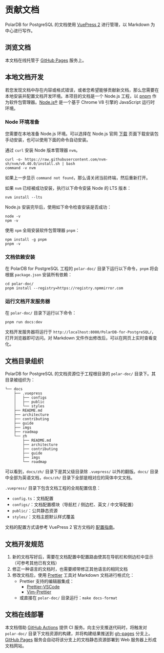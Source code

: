 # 贡献文档

PolarDB for PostgreSQL 的文档使用 [VuePress 2](https://v2.vuepress.vuejs.org/zh/) 进行管理，以 Markdown 为中心进行写作。

## 浏览文档

本文档在线托管于 [GitHub Pages](https://ApsaraDB.github.io/PolarDB-for-PostgreSQL/zh/) 服务上。

## 本地文档开发

若您发现文档中存在内容或格式错误，或者您希望能够贡献新文档，那么您需要在本地安装并配置文档开发环境。本项目的文档是一个 Node.js 工程，以 [pnpm](https://pnpm.io/) 作为软件包管理器。[Node.js®](https://nodejs.org/zh-cn/) 是一个基于 Chrome V8 引擎的 JavaScript 运行时环境。

### Node 环境准备

您需要在本地准备 Node.js 环境。可以选择在 Node.js 官网 [下载](https://nodejs.org/zh-cn/download/) 页面下载安装包手动安装，也可以使用下面的命令自动安装。

通过 `curl` 安装 Node 版本管理器 `nvm`。

```bash:no-line-numbers
curl -o- https://raw.githubusercontent.com/nvm-sh/nvm/v0.40.0/install.sh | bash
command -v nvm
```

如果上一步显示 `command not found`，那么请关闭当前终端，然后重新打开。

如果 `nvm` 已经被成功安装，执行以下命令安装 Node 的 LTS 版本：

```bash:no-line-numbers
nvm install --lts
```

Node.js 安装完毕后，使用如下命令检查安装是否成功：

```bash:no-line-numbers
node -v
npm -v
```

使用 `npm` 全局安装软件包管理器 `pnpm`：

```bash:no-line-numbers
npm install -g pnpm
pnpm -v
```

### 文档依赖安装

在 PolarDB for PostgreSQL 工程的 `polar-doc/` 目录下运行以下命令，`pnpm` 将会根据 `package.json` 安装所有依赖：

```bash:no-line-numbers
cd polar-doc/
pnpm install --registry=https://registry.npmmirror.com
```

### 运行文档开发服务器

在 `polar-doc/` 目录下运行以下命令：

```bash:no-line-numbers
pnpm run docs:dev
```

文档开发服务器将运行于 `http://localhost:8080/PolarDB-for-PostgreSQL/`，打开浏览器即可访问。对 Markdown 文件作出修改后，可以在网页上实时查看变化。

## 文档目录组织

PolarDB for PostgreSQL 的文档资源位于工程根目录的 `polar-doc/` 目录下。其目录被组织为：

```
└── docs
    ├── .vuepress
    │   ├── configs
    │   ├── public
    │   └── styles
    ├── README.md
    ├── architecture
    ├── contributing
    ├── guide
    ├── imgs
    ├── roadmap
    └── zh
        ├── README.md
        ├── architecture
        ├── contributing
        ├── guide
        ├── imgs
        └── roadmap
```

可以看到，`docs/zh/` 目录下是其父级目录除 `.vuepress/` 以外的翻版。`docs/` 目录中全部为英语文档，`docs/zh/` 目录下全部是相对应的简体中文文档。

`.vuepress/` 目录下包含文档工程的全局配置信息：

- `config.ts`：文档配置
- `configs/`：文档配置模块（导航栏 / 侧边栏、英文 / 中文等配置）
- `public/`：公共静态资源
- `styles/`：文档主题默认样式覆盖

文档的配置方式请参考 VuePress 2 官方文档的 [配置指南](https://v2.vuepress.vuejs.org/zh/guide/configuration.html)。

## 文档开发规范

1. 新的文档写好后，需要在文档配置中配置路由使其在导航栏和侧边栏中显示（可参考其他已有文档）
2. 修正一种语言的文档时，也需要顺带修正其他语言的相同文档
3. 修改文档后，使用 [Prettier](https://prettier.io/) 工具对 Markdown 文档进行格式化：
   - Prettier 支持的编辑器集成：
     - [Prettier-VSCode](https://github.com/prettier/prettier-vscode)
     - [Vim-Prettier](https://github.com/prettier/vim-prettier)
   - 或直接在 `polar-doc/` 目录运行：`make docs-format`

## 文档在线部署

本文档借助 [GitHub Actions](https://github.com/features/actions) 提供 CI 服务。向主分支推送代码时，将触发对 `polar-doc/` 目录下文档资源的构建，并将构建结果推送到 [gh-pages](https://github.com/ApsaraDB/PolarDB-for-PostgreSQL/tree/gh-pages) 分支上。[GitHub Pages](https://pages.github.com/) 服务会自动将该分支上的文档静态资源部署到 Web 服务器上形成文档网站。
